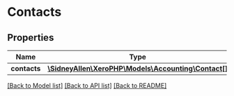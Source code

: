 # Contacts

## Properties
Name | Type | Description | Notes
------------ | ------------- | ------------- | -------------
**contacts** | [**\SidneyAllen\XeroPHP\Models\Accounting\Contact[]**](Contact.md) |  | [optional] 

[[Back to Model list]](../README.md#documentation-for-models) [[Back to API list]](../README.md#documentation-for-api-endpoints) [[Back to README]](../README.md)


